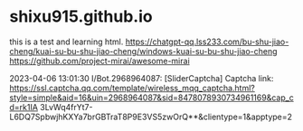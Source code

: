 # shixu915.github.io
this is a test and learning html.
https://chatgpt-qq.lss233.com/bu-shu-jiao-cheng/kuai-su-bu-shu-jiao-cheng/windows-kuai-su-bu-shu-jiao-cheng
https://github.com/project-mirai/awesome-mirai


2023-04-06 13:01:30 I/Bot.2968964087: [SliderCaptcha] Captcha link: https://ssl.captcha.qq.com/template/wireless_mqq_captcha.html?style=simple&aid=16&uin=2968964087&sid=8478078930734961169&cap_cd=rk1IA
3LvWq4frYt7-L6DQ7SpbwjhKXYa7brGBTraT8P9E3VS5zwOrQ**&clientype=1&apptype=2
